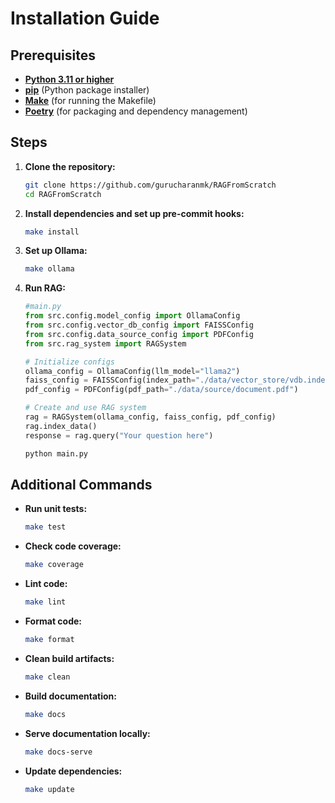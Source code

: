 # Installation Guide

## Prerequisites

- **[Python 3.11 or higher](https://www.python.org)**
- **[pip](https://pypi.org/project/pip/)** (Python package installer)
- **[Make](https://www.gnu.org/software/make/)** (for running the Makefile)
- **[Poetry](https://python-poetry.org)** (for packaging and dependency management)

## Steps

1. **Clone the repository:**
   ```bash
   git clone https://github.com/gurucharanmk/RAGFromScratch
   cd RAGFromScratch
   ```

2. **Install dependencies and set up pre-commit hooks:**
   ```bash
   make install
   ```

3. **Set up Ollama:**
   ```bash
   make ollama
   ```

4. **Run RAG:**
      ```python
      #main.py
      from src.config.model_config import OllamaConfig
      from src.config.vector_db_config import FAISSConfig
      from src.config.data_source_config import PDFConfig
      from src.rag_system import RAGSystem
      
      # Initialize configs
      ollama_config = OllamaConfig(llm_model="llama2")
      faiss_config = FAISSConfig(index_path="./data/vector_store/vdb.index")
      pdf_config = PDFConfig(pdf_path="./data/source/document.pdf")
      
      # Create and use RAG system
      rag = RAGSystem(ollama_config, faiss_config, pdf_config)
      rag.index_data()
      response = rag.query("Your question here")
      ```


      ```bash
      python main.py  
      ```

## Additional Commands

- **Run unit tests:**
  ```bash
  make test
  ```

- **Check code coverage:**
  ```bash
  make coverage
  ```

- **Lint code:**
  ```bash
  make lint
  ```

- **Format code:**
  ```bash
  make format
  ```

- **Clean build artifacts:**
  ```bash
  make clean
  ```

- **Build documentation:**
  ```bash
  make docs
  ```

- **Serve documentation locally:**
  ```bash
  make docs-serve
  ```

- **Update dependencies:**
  ```bash
  make update
  ```